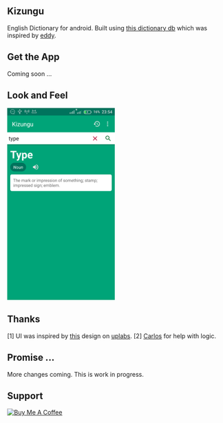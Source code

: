 ## Kizungu
English Dictionary for android.
Built using [this dictionary db](https://github.com/Kevin-Kip/dictionary) which was inspired by [eddy](https://github.com/eddydn/DictionaryDatabase).

## Get the App
Coming soon ...

## Look and Feel
<img src="/screenshots/device1.png" width="250px">

## Thanks
[1] UI was inspired by [this](https://www.uplabs.com/posts/dictionary-application) design on [uplabs](https://www.uplabs.com/).
[2] [Carlos](https://github.com/carloscj6/) for help with logic.

## Promise ...
More changes coming. This is work in progress.

## Support
<a href="https://www.buymeacoffee.com/kevinkip" target="_blank"><img src="https://www.buymeacoffee.com/assets/img/custom_images/purple_img.png" alt="Buy Me A Coffee" style="height: auto !important;width: auto !important;" ></a>

